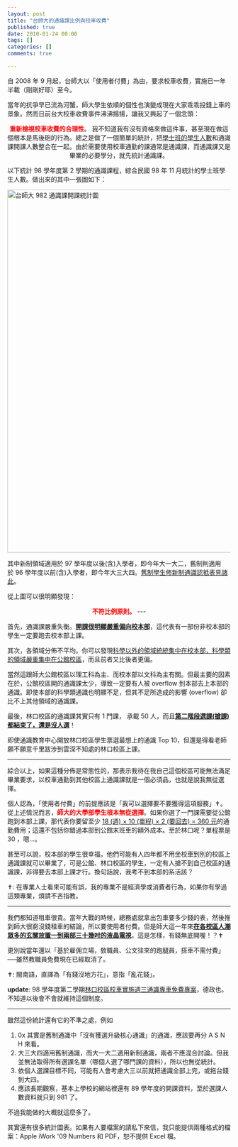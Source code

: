 ```yaml
---
layout: post
title: "台師大的通識課比例與校車收費"
published: true
date: 2010-01-24 00:00
tags: []
categories: []
comments: true

---
```


自 2008 年 9 月起，台師大以「使用者付費」為由，要求校車收費，實施已一年半載（剛剛好耶）至今。

當年的抗爭早已流為河蟹，師大學生依順的個性也演變成現在大家乖乖投錢上車的景象。然而日前台大校車收費事件沸沸揚揚，讓我又興起了一個念頭：
<p style="text-align:center;"><strong><span style="color:#ff0000;">重新檢視校車收費的合理性</span></strong>。
我不知道我有沒有資格來做這件事，甚至現在做這個根本是馬後砲的行為。總之是做了一個簡單的統計，把<a href="http://www.ntnu.edu.tw/aa/aa1/case07/case07.htm">學士班的學生人數</a>和通識課開課人數整合在一起。由於需要使用校車通勤的課通常是通識課，而通識課又是畢業的必要學分，就先統計通識課。

以下統計 98 學年度第 2 學期的通識課程，綜合民國 98 年 11 月統計的學士班學生人數。做出來的其中一張圖如下：

<a title="Flickr 上 chitsaou 的 台師大 982 通識課開課統計圖" href="http://www.flickr.com/photos/chitsaou/4297308875/"><img src="http://farm5.static.flickr.com/4022/4297308875_3cb46bb15b_o.png" alt="台師大 982 通識課開課統計圖" width="577" height="818" /></a>

其中新制領域適用於 97 學年度以後(含)入學者，即今年大一大二，舊制則適用於 96 學年度以前(含)入學者，即今年大三大四。<a href="http://www.ntnu.edu.tw/aa/aa5/nav2/nav2_f.htm">舊制學生修新制通識認抵表見諸此</a>。

從上圖可以很明顯發現：
<p style="text-align:center;"><strong><span style="color:#ff0000;">不符比例原則。</span></strong>
---

<!--more-->

首先，通識課嚴重失衡。<strong><span style="text-decoration:underline;">開課很明顯嚴重偏向校本部</span></strong>，這代表有一部份非校本部的學生一定要跑去校本部上課。

其次，各領域分佈不平均。你可以發現<span style="text-decoration:underline;">科學以外的領域統統集中在校本部，科學類的領域嚴重集中在公館校區</span>，而且前者又比後者更偏。

當然這跟師大公館校區以理工科為主、而校本部以文科為主有關。但最主要的因素在於，公館校區開的通識課太少，導致一定要有人被 overflow 到本部去上本部的通識。即使本部的科學類通識也明顯不足，但其不足所造成的影響 (overflow) 卻比不上其他領域的通識課。

最後，林口校區的通識課其實只有 1 門課， 承載 50 人，而且<strong><span style="text-decoration:underline;">第二階段選課(搶課)都結束了，還是沒人選</span></strong>！

即使通識教育中心開放林口校區學生票選最想上的通識 Top 10，但還是得看老師願不願意千里跋涉到雲深不知處的林口校區上課。

---

綜合以上，如果這種分佈是常態性的，那表示我待在我自己這個校區可能無法滿足畢業要求，以校車通勤到其他校區上通識課就是一個必須品，也就是說我無從選擇。

個人認為，「使用者付費」的前提應該是「我可以選擇要不要獲得這項服務」✝。從上述情況而言，<strong><span style="color:#ff0000;">師大的大學部學生根本無從選擇</span></strong>。如果你選了一門課需要從公館跑到本部上課，那代表你要留至少 <span style="text-decoration:underline;">18 (週) × 10 (單程) × 2 (要回去) = 360 元</span>的通勤費用；這還不包括你錯過本部到公館末班車的額外成本。至於林口呢？單程票是 30 ，嗯...。

甚至可以說，校本部的學生很幸福，他們可能有人四年都不用坐校車到別的校區上通識課就可以畢業了，可是公館、林口校區的學生，一定有人搶不到自己校區的通識課，非得要去本部上課才行。換句話說，我考不到本部的系活該？

✝: 在專業人士看來可能有誤，我的專業不是經濟學或消費者行為，如果你有學過這類專業，煩請不吝指教。

---

我們都知道租車很貴。當年大戰的時候，總務處就拿出包車要多少錢的表，然後推到師大很窮沒錢租車的結論，所以要使用者付費。但是師大這一年來<strong><span style="text-decoration:underline;">在各校區人潮眾多的玄關放置一到兩部三十幾吋的液晶電視</span></strong>，這是怎樣，有錢無底開喔！？✝

更別說當年還以「基於雇佣立場，敎職員、公文往來的跑腿員，搭車不需付費」──雖然教職員免費現在已經取消了。

✝: 閩南語，直譯為「有錢沒地方花」，意指「亂花錢」。

<strong>update﻿</strong>: 98 學年度第二學期<span style="text-decoration:underline;">林口校區校車實施週三通識專車免費專案</span>，德政也。不知道以後會不會就維持這個制度。

---

雖然這份統計還有它的不準之處，例如
<ol>
	<li>0x 其實是舊制通識中「沒有獲選升級核心通識」的通識，應該要再分 A S N H 來看。</li>
	<li>大三大四適用舊制通識，而大一大二適用新制通識，兩者不應混合討論。但我並無法取得所有選課名單（哪個人選了哪門課的資料），所以也無從統計。</li>
	<li>依個人選課目標不同，可能有人會考慮大三以前就把通識全部上完，或拖台錢到大四。</li>
	<li>應該長期觀察，基本上學校的網站裡還有 89 學年度的開課資料，至於選課人數資料就只到 981 了。</li>
</ol>
不過我能做的大概就這麼多了。

其實還有很多統計圖表。如果有人要檔案的請私下來信，我只能提供兩種格式的檔案：Apple iWork '09 Numbers 和 PDF，恕不提供 Excel 檔。
